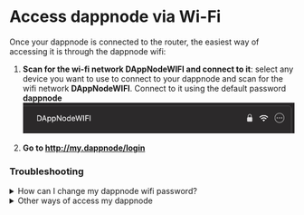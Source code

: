 # Access dappnode via Wi-Fi

Once your dappnode is connected to the router, the easiest way of accessing it is through the dappnode wifi:

1. **Scan for the wi-fi network DAppNodeWIFI and connect to it**: select any device you want to use to connect to your dappnode and scan for the wifi network **DAppNodeWIFI**. Connect to it using the default password **dappnode**
   ![Connect to dappnode wifi](/img/dappnode-wifi.png)

2. **Go to http://my.dappnode/login**

### Troubleshooting

<details>
  <summary>How can I change my dappnode wifi password?</summary>

</details>
<details>
  <summary>Other ways of access my dappnode</summary>
</details>
